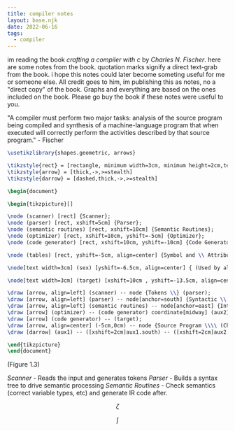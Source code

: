 ```yaml
---
title: compiler notes
layout: base.njk
date: 2022-06-16
tags:
  - compiler
---
```



im reading the book *crafting a compiler with c* by *Charles N. Fischer*. here are some notes from the book. quotation marks signify a direct text-grab from the book. i hope this notes could later become someting useful for me or someone else. All credit goes to him, im publishing this as notes, no a "direct copy" of the book. Graphs and everything are based on the ones included on the book. Please go buy the book if these notes were useful to you.

"A compiler must perform two major tasks: analysis of the source program being compiled and synthesis of a machine-language program that when executed will correctly perform the activities described by that source program." - Fischer


```tikz
\usetikzlibrary{shapes.geometric, arrows}

\tikzstyle{rect} = [rectangle, minimum width=3cm, minimum height=2cm,text centered, draw=black]
\tikzstyle{arrow} = [thick,->,>=stealth]
\tikzstyle{darrow} = [dashed,thick,->,>=stealth]

\begin{document}

\begin{tikzpicture}[]

\node (scanner) [rect] {Scanner};
\node (parser) [rect, xshift=5cm] {Parser};
\node (semantic routines) [rect, xshift=10cm] {Semantic Routines};
\node (optimizer) [rect, xshift=10cm, yshift=-5cm] {Optimizer};
\node (code generator) [rect, xshift=10cm, yshift=-10cm] {Code Generator};

\node (tables) [rect, yshift=-5cm, align=center] {Symbol and \\ Attribute \\ Tables};

\node[text width=3cm] (sex) [yshift=-6.5cm, align=center] { (Used by all phases of the compiler) };

\node[text width=3cm] (target) [xshift=10cm , yshift=-13.5cm, align=center] { Target Machine \\ Code };

\draw [arrow, align=left] (scanner) -- node {Tokens \\} (parser);
\draw [arrow, align=left] (parser) -- node[anchor=south] {Syntactic \\ Structure} (semantic routines);
\draw [arrow, align=left] (semantic routines) -- node[anchor=east] {Intermediate \\ Representation} (optimizer) coordinate[midway] (aux1){};
\draw [arrow] (optimizer) -- (code generator) coordinate[midway] (aux2){};
\draw [arrow] (code generator) -- (target);
\draw [arrow, align=center] (-5cm,0cm) -- node {Source Program \\\\ (Character Stream)} (scanner);
\draw [darrow] (aux1) -- ([xshift=2cm]aux1.south) -- ([xshift=2cm]aux2.south) -- (aux2);

\end{tikzpicture}
\end{document}
```
(Figure 1.3)

*Scanner* - Reads the input and generates tokens
*Parser* - Builds a syntax tree to drive semantic processing
*Semantic Routines* - Check semantics (correct variable types, etc) and generate IR code after.

$$
\zeta
$$

$$
\int
$$
